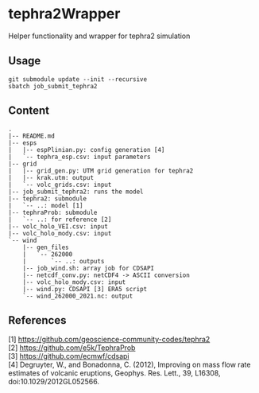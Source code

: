 # tephra2Wrapper
Helper functionality and wrapper for tephra2 simulation

## Usage
```
git submodule update --init --recursive
sbatch job_submit_tephra2
```

## Content

```
.  
|-- README.md  
|-- esps  
|   |-- espPlinian.py: config generation [4]  
|   `-- tephra_esp.csv: input parameters  
|-- grid  
|   |-- grid_gen.py: UTM grid generation for tephra2  
|   |-- krak.utm: output  
|   `-- volc_grids.csv: input  
|-- job_submit_tephra2: runs the model  
|-- tephra2: submodule  
|   `-- ..: model [1]  
|-- tephraProb: submodule  
|   `-- ..: for reference [2]  
|-- volc_holo_VEI.csv: input  
|-- volc_holo_mody.csv: input  
`-- wind  
    |-- gen_files  
    |   `-- 262000  
    |       `-- ..: outputs  
    |-- job_wind.sh: array job for CDSAPI  
    |-- netcdf_conv.py: netCDF4 -> ASCII conversion  
    |-- volc_holo_mody.csv: input  
    |-- wind.py: CDSAPI [3] ERA5 script  
    `-- wind_262000_2021.nc: output  
```

## References

[1] https://github.com/geoscience-community-codes/tephra2  
[2] https://github.com/e5k/TephraProb  
[3] https://github.com/ecmwf/cdsapi  
[4]
Degruyter, W., and Bonadonna, C. (2012), Improving on mass flow rate estimates of volcanic eruptions, Geophys. Res. Lett., 39, L16308, doi:10.1029/2012GL052566.
